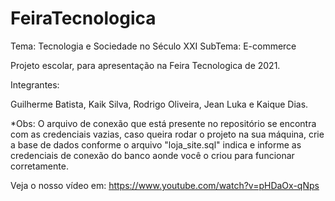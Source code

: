 # FeiraTecnologica



Tema: Tecnologia e Sociedade no Século XXI SubTema: E-commerce

Projeto escolar, para apresentação na Feira Tecnologica de 2021.

Integrantes:

Guilherme Batista, Kaik Silva, Rodrigo Oliveira, Jean Luka e Kaique Dias.

*Obs: O arquivo de conexão que está presente no repositório se encontra com as credenciais vazias, caso queira rodar o projeto na sua máquina, crie a base de dados conforme o arquivo "loja_site.sql" indica e informe as credenciais de conexão do banco aonde você o criou para funcionar corretamente.

Veja o nosso vídeo em: https://www.youtube.com/watch?v=pHDaOx-qNps
